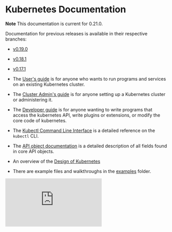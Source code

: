 # Kubernetes Documentation

**Note**
This documentation is current for 0.21.0.

Documentation for previous releases is available in their respective branches:
   * [v0.19.0](https://github.com/GoogleCloudPlatform/kubernetes/tree/master/release-0.19.0/docs)
   * [v0.18.1](https://github.com/GoogleCloudPlatform/kubernetes/tree/release-0.18/docs)
   * [v0.17.1](https://github.com/GoogleCloudPlatform/kubernetes/tree/release-0.17/docs)

* The [User's guide](user-guide.md) is for anyone who wants to run programs and services on an existing Kubernetes cluster.

* The [Cluster Admin's guide](cluster-admin-guide.md) is for anyone setting up a Kubernetes cluster or administering it.

* The [Developer guide](developer-guide.md) is for anyone wanting to write programs that access the kubernetes API,
 write plugins or extensions, or modify the core code of kubernetes.

* The [Kubectl Command Line Interface](kubectl.md) is a detailed reference on the `kubectl` CLI.

* The [API object documentation](http://kubernetes.io/third_party/swagger-ui/) is a detailed description of all fields found in core API objects.

* An overview of the [Design of Kubernetes](design)

* There are example files and walkthroughs in the [examples](../examples) folder.


[![Analytics](https://kubernetes-site.appspot.com/UA-36037335-10/GitHub/docs/README.md?pixel)]()
